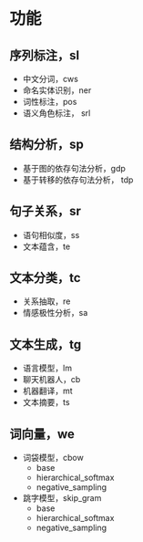 # 功能

## 序列标注，sl

- 中文分词，cws
- 命名实体识别，ner
- 词性标注，pos
- 语义角色标注， srl

## 结构分析，sp

- 基于图的依存句法分析，gdp
- 基于转移的依存句法分析， tdp

## 句子关系，sr

- 语句相似度，ss
- 文本蕴含，te

## 文本分类，tc

- 关系抽取，re
- 情感极性分析，sa

## 文本生成，tg

- 语言模型，lm
- 聊天机器人，cb
- 机器翻译，mt
- 文本摘要，ts

## 词向量，we

- 词袋模型，cbow
  - base
  - hierarchical_softmax
  - negative_sampling
- 跳字模型，skip_gram
  - base
  - hierarchical_softmax
  - negative_sampling